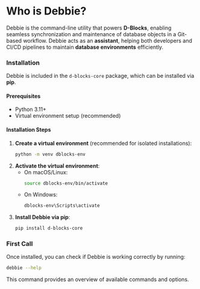 # Who is Debbie?

Debbie is the command-line utility that powers **D-Blocks**, enabling seamless synchronization and maintenance of database objects in a Git-based workflow. Debbie acts as an **assistant**, helping both developers and CI/CD pipelines to maintain **database environments** efficiently.

### **Installation**
Debbie is included in the `d-blocks-core` package, which can be installed via **pip**.

#### **Prerequisites**
- Python 3.11+
- Virtual environment setup (recommended)

#### **Installation Steps**
1. **Create a virtual environment** (recommended for isolated installations):
   ```bash
   python -m venv dblocks-env
   ```
2. **Activate the virtual environment**:
   - On macOS/Linux:
     ```bash
     source dblocks-env/bin/activate
     ```
   - On Windows:
     ```bash
     dblocks-env\Scripts\activate
     ```
3. **Install Debbie via pip**:
   ```bash
   pip install d-blocks-core
   ```

### **First Call**
Once installed, you can check if Debbie is working correctly by running:
```bash
debbie --help
```
This command provides an overview of available commands and options.